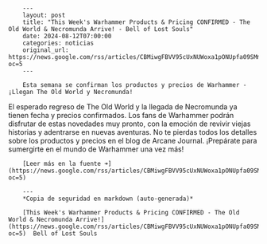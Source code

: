         ---
        layout: post
        title: "This Week's Warhammer Products & Pricing CONFIRMED - The Old World & Necromunda Arrive! - Bell of Lost Souls"
        date: 2024-08-12T07:00:00
        categories: noticias
        original_url: https://news.google.com/rss/articles/CBMiwgFBVV95cUxNUWoxa1pONUpfa09SMmVUMlVJRDZQQnpzMDlYMk5ZdlprTnFFbTA3T0FTZlFfTDVscUFkODh3b1ZtemFLY1lNMGVlSjMxYTNkb3FKQ05qU1Zua1M0VHFWNjk0VGZNb0Z6YU1sRm0yZk4teURCblY1NnRWTDZXbDNVbTFkTUNOLWhLREl5aHRFUmI3eWxDc2JvS3FOcG1vZ0prU1d3dEhsdjVBdjFnQjBSLU4xMXFrQUVqU3Z6MU9BWEplQQ?oc=5
        ---

        Esta semana se confirman los productos y precios de Warhammer - ¡Llegan The Old World y Necromunda!

El esperado regreso de The Old World y la llegada de Necromunda ya tienen fecha y precios confirmados. Los fans de Warhammer podrán disfrutar de estas novedades muy pronto, con la emoción de revivir viejas historias y adentrarse en nuevas aventuras. No te pierdas todos los detalles sobre los productos y precios en el blog de Arcane Journal. ¡Prepárate para sumergirte en el mundo de Warhammer una vez más!

        [Leer más en la fuente ➜](https://news.google.com/rss/articles/CBMiwgFBVV95cUxNUWoxa1pONUpfa09SMmVUMlVJRDZQQnpzMDlYMk5ZdlprTnFFbTA3T0FTZlFfTDVscUFkODh3b1ZtemFLY1lNMGVlSjMxYTNkb3FKQ05qU1Zua1M0VHFWNjk0VGZNb0Z6YU1sRm0yZk4teURCblY1NnRWTDZXbDNVbTFkTUNOLWhLREl5aHRFUmI3eWxDc2JvS3FOcG1vZ0prU1d3dEhsdjVBdjFnQjBSLU4xMXFrQUVqU3Z6MU9BWEplQQ?oc=5)

        ---
        *Copia de seguridad en markdown (auto-generada)*

        [This Week's Warhammer Products & Pricing CONFIRMED - The Old World & Necromunda Arrive!](https://news.google.com/rss/articles/CBMiwgFBVV95cUxNUWoxa1pONUpfa09SMmVUMlVJRDZQQnpzMDlYMk5ZdlprTnFFbTA3T0FTZlFfTDVscUFkODh3b1ZtemFLY1lNMGVlSjMxYTNkb3FKQ05qU1Zua1M0VHFWNjk0VGZNb0Z6YU1sRm0yZk4teURCblY1NnRWTDZXbDNVbTFkTUNOLWhLREl5aHRFUmI3eWxDc2JvS3FOcG1vZ0prU1d3dEhsdjVBdjFnQjBSLU4xMXFrQUVqU3Z6MU9BWEplQQ?oc=5)  Bell of Lost Souls
